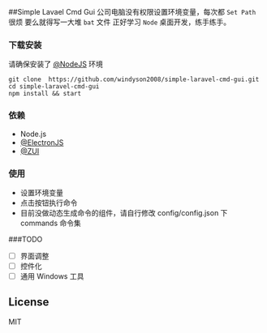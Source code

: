 ##Simple Lavael Cmd Gui
公司电脑没有权限设置环境变量，每次都 `Set Path` 很烦
要么就得写一大堆 `bat` 文件
正好学习 `Node` 桌面开发，练手练手。

### 下载安装
请确保安装了 [@NodeJS](https://nodejs.org/) 环境
```
git clone  https://github.com/windyson2008/simple-laravel-cmd-gui.git
cd simple-laravel-cmd-gui
npm install && start
```

### 依赖
* Node.js
* [@ElectronJS](https://electron.atom.io)
* [@ZUI](http://zui.sexy/)

### 使用
* 设置环境变量
* 点击按钮执行命令
* 目前没做动态生成命令的组件，请自行修改 config/config.json 下 commands 命令集

###TODO
- [ ] 界面调整
- [ ] 控件化
- [ ] 通用 Windows 工具

## License
MIT